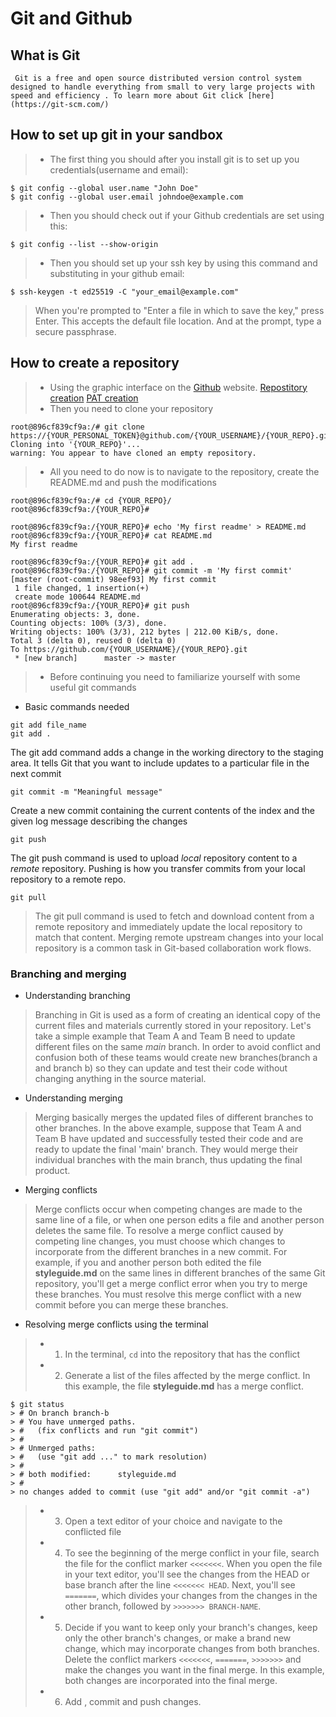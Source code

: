 
# Git and Github

## What is Git

     Git is a free and open source distributed version control system designed to handle everything from small to very large projects with speed and efficiency . To learn more about Git click [here](https://git-scm.com/)
     
## How to set up git in your sandbox

>- The first thing you should after you install git is to set up you credentials(username and email):

```shell
$ git config --global user.name "John Doe"
$ git config --global user.email johndoe@example.com
```
>- Then you should check out if your Github credentials are set using this:
```shell
$ git config --list --show-origin
```

>- Then you should set up your ssh key by using this command and substituting in your github email:

```shell
$ ssh-keygen -t ed25519 -C "your_email@example.com"
```

>When you're prompted to "Enter a file in which to save the key," press Enter. This accepts the default file location. And at the prompt, type a secure passphrase.

## How to create a repository

>- Using the graphic interface on the [Github](https://github.com/) website.
[Repostitory creation](https://www.google.com/url?sa=i&url=https%3A%2F%2Fcooc-china.gitbooks.io%2Fcooc-howto-book%2Fenglish-version%2Fcreate-the-book-and-make-connection-with-github-repository.html&psig=AOvVaw3gDZie24JoAbJrWZoqD4Za&ust=1663849720214000&source=images&cd=vfe&ved=0CAwQjRxqFwoTCMim7bPxpfoCFQAAAAAdAAAAABAP)
[PAT creation](https://raw.githubusercontent.com/devgemmy/gist-images/main/git-token.png)
>- Then you need to clone your repository
```shell
root@896cf839cf9a:/# git clone https://{YOUR_PERSONAL_TOKEN}@github.com/{YOUR_USERNAME}/{YOUR_REPO}.git                  
Cloning into '{YOUR_REPO}'...
warning: You appear to have cloned an empty repository.
```
>- All you need to do now is to navigate to the repository, create the README.md and push the modifications
```shell
root@896cf839cf9a:/# cd {YOUR_REPO}/
root@896cf839cf9a:/{YOUR_REPO}#
```
```shell
root@896cf839cf9a:/{YOUR_REPO}# echo 'My first readme' > README.md                                                                 
root@896cf839cf9a:/{YOUR_REPO}# cat README.md                                                                                      
My first readme 
```
```shell
root@896cf839cf9a:/{YOUR_REPO}# git add .
root@896cf839cf9a:/{YOUR_REPO}# git commit -m 'My first commit'
[master (root-commit) 98eef93] My first commit
 1 file changed, 1 insertion(+)
 create mode 100644 README.md
root@896cf839cf9a:/{YOUR_REPO}# git push                                                                                           
Enumerating objects: 3, done.                                                                                                         
Counting objects: 100% (3/3), done.                                                                                                   
Writing objects: 100% (3/3), 212 bytes | 212.00 KiB/s, done.                                                                          
Total 3 (delta 0), reused 0 (delta 0)                                                                                                 
To https://github.com/{YOUR_USERNAME}/{YOUR_REPO}.git                                                                                       
 * [new branch]      master -> master 
```
 
>- Before continuing you need to familiarize yourself with some useful git commands
- Basic commands needed
```
git add file_name
git add .
```
The git add command adds a change in the working directory to the staging area. It tells Git that you want to include updates to a particular file in the next commit
```
git commit -m "Meaningful message"
```
Create a new commit containing the current contents of the index and the given log message describing the changes
```
git push
```
The git push command is used to upload *local* repository content to a *remote* repository. Pushing is how you transfer commits from your local repository to a remote repo.
```
git pull
```
>The git pull command is used to fetch and download content from a remote repository and immediately update the local repository to match that content. Merging remote upstream changes into your local repository is a common task in Git-based collaboration work flows.
### Branching and merging
- Understanding branching
>Branching in Git is used as a form of creating an identical copy of the current files and materials currently stored in your repository. Let's take a simple example that Team A and Team B need to update different files on the same *main* branch. In order to avoid conflict and confusion both of these teams would create new branches(branch a and branch b) so they can update and test their code without changing anything in the source material.
- Understanding merging
>Merging basically merges the updated files of different branches to other branches. In the above example, suppose that Team A and Team B have updated and successfully tested their code and are ready to update the final 'main' branch. They would merge their individual branches with the main branch, thus updating the final product.
- Merging conflicts
>Merge conflicts occur when competing changes are made to the same line of a file, or when one person edits a file and another person deletes the same file.
To resolve a merge conflict caused by competing line changes, you must choose which changes to incorporate from the different branches in a new commit.
For example, if you and another person both edited the file **styleguide.md** on the same lines in different branches of the same Git repository, you'll get a merge conflict error when you try to merge these branches. You must resolve this merge conflict with a new commit before you can merge these branches.
- Resolving merge conflicts using the terminal
>- 1) In the terminal, ```cd``` into the repository that has the conflict
>- 2) Generate a list of the files affected by the merge conflict. In this example, the file **styleguide.md** has a merge conflict.
```
$ git status
> # On branch branch-b
> # You have unmerged paths.
> #   (fix conflicts and run "git commit")
> #
> # Unmerged paths:
> #   (use "git add ..." to mark resolution)
> #
> # both modified:      styleguide.md
> #
> no changes added to commit (use "git add" and/or "git commit -a")
```
>- 3) Open a text editor of your choice and navigate to the conflicted file
>- 4) To see the beginning of the merge conflict in your file, search the file for the conflict marker ```<<<<<<<```. When you open the file in your text editor, you'll see the changes from the HEAD or base branch after the line ```<<<<<<< HEAD```. Next, you'll see ```=======```, which divides your changes from the changes in the other branch, followed by ```>>>>>>> BRANCH-NAME```.
>- 5) Decide if you want to keep only your branch's changes, keep only the other branch's changes, or make a brand new change, which may incorporate changes from both branches. Delete the conflict markers ```<<<<<<<```, ```=======```, ```>>>>>>>``` and make the changes you want in the final merge. In this example, both changes are incorporated into the final merge.
>- 6) Add , commit and push changes.
